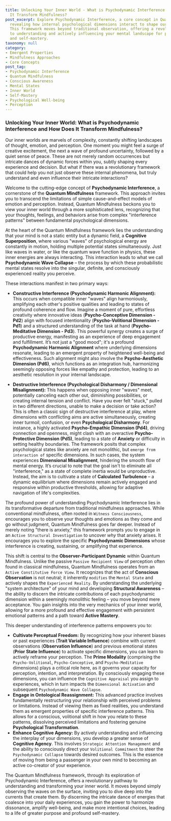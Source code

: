 ```yaml
---
title: Unlocking Your Inner World - What is Psychodynamic Interference and How Does
  It Transform Mindfulness?
post_excerpt: Explore Psychodynamic Interference, a core concept in Quantum Mindfulness,
  revealing how internal psychological dimensions interact to shape our experiences.
  This framework moves beyond traditional observation, offering a revolutionary path
  to understanding and actively influencing your mental landscape for profound well-being
  and self-mastery.
taxonomy: null
category:
- Emergent Properties
- Mindfulness Approaches
- Core Concepts
post_tag:
- Psychodynamic Interference
- Quantum Mindfulness
- Conscious Awareness
- Mental States
- Inner World
- Self-Mastery
- Psychological Well-being
- Perception
---
```

### Unlocking Your Inner World: What is Psychodynamic Interference and How Does It Transform Mindfulness?

Our inner worlds are marvels of complexity, constantly shifting landscapes of thought, emotion, and perception. One moment you might feel a surge of creative excitement, the next a wave of profound uncertainty, followed by a quiet sense of peace. These are not merely random occurrences but intricate dances of dynamic forces within you, subtly shaping every experience and decision. But what if there was a revolutionary framework that could help you not just observe these internal phenomena, but truly understand and even influence their intricate interactions?

Welcome to the cutting-edge concept of **Psychodynamic Interference**, a cornerstone of the **Quantum Mindfulness** framework. This approach invites you to transcend the limitations of simple cause-and-effect models of emotion and perception. Instead, Quantum Mindfulness beckons you to view your inner world through a more sophisticated lens, recognizing that your thoughts, feelings, and behaviors arise from complex "interference patterns" between fundamental psychological dimensions.

At the heart of the Quantum Mindfulness framework lies the understanding that your mind is not a static entity but a dynamic field, a **Cognitive Superposition**, where various "waves" of psychological energy are constantly in motion, holding multiple potential states simultaneously. Just like waves in water, or like the quantum wave function in physics, these inner energies are always interacting. This interaction leads to what we call **Psychodynamic Wave Collapse** – the process by which these probabilistic mental states resolve into the singular, definite, and consciously experienced reality you perceive.

These interactions manifest in two primary ways:

*   **Constructive Interference (Psychodynamic Harmonic Alignment):** This occurs when compatible inner "waves" align harmoniously, amplifying each other's positive qualities and leading to states of profound coherence and flow. Imagine a moment of pure, effortless creativity where innovative ideas (**Psycho-Conceptive Dimension - Pd2**) align with focused intentionality (**Psycho-Volitional Dimension - Pd1**) and a structured understanding of the task at hand (**Psycho-Meditative Dimension - Pd3**). This powerful synergy creates a surge of productive energy, manifesting as an experience of deep engagement and fulfillment. It’s not just a "good mood"; it's a profound **Psychodynamic Harmonic Alignment** where underlying dimensions resonate, leading to an emergent property of heightened well-being and effectiveness. Such alignment might also involve the **Psycho-Aesthetic Dimension (Pd6)**, which functions as an integration hub, harmonizing seemingly opposing forces like empathy and protection, leading to an aesthetic resolution in your internal landscape.

*   **Destructive Interference (Psychological Disharmony / Dimensional Misalignment):** This happens when opposing inner "waves" meet, potentially canceling each other out, diminishing possibilities, or creating internal tension and conflict. Have you ever felt "stuck," pulled in two different directions, unable to make a decision or take action? This is often a classic sign of destructive interference at play, where dimensions with conflicting aims are active simultaneously, creating inner turmoil, confusion, or even **Psychological Disharmony**. For instance, a highly activated **Psycho-Empathic Dimension (Pd4)**, driving connection and openness, might clash with an overactive **Psycho-Protective Dimension (Pd5)**, leading to a state of **Anxiety** or difficulty in setting healthy boundaries. The framework posits that complex psychological states like anxiety are not monolithic, but `emerge from interaction of` specific dimensions. In such cases, the system experiences **Dimensional Misalignment**, hindering the smooth flow of mental energy. It’s crucial to note that the goal isn't to eliminate all "interference," as a state of complete inertia would be unproductive. Instead, the aim is to cultivate a state of **Calculated Turbulence** – a dynamic equilibrium where dimensions remain actively engaged and responsive within productive thresholds, allowing for adaptive navigation of life's complexities.

The profound power of understanding Psychodynamic Interference lies in its transformative departure from traditional mindfulness approaches. While conventional mindfulness, often rooted in `Witness Consciousness`, encourages you to observe your thoughts and emotions as they come and go without judgment, Quantum Mindfulness goes far deeper. Instead of merely noting "there is anxiety," this framework prompts you to engage in an `Active Structural Investigation` to uncover *why* that anxiety arises. It encourages you to explore the specific **Psychodynamic Dimensions** whose interference is creating, sustaining, or amplifying that experience.

This shift is central to the **Observer-Participant Dynamic** within Quantum Mindfulness. Unlike the passive `Passive Recipient View` of perception often found in classical mindfulness, Quantum Mindfulness operates from an `Active Constitutive Force View`. It recognizes that the act of **Conscious Observation** is not neutral; it inherently `modifies` the `Mental State` and actively shapes the `Experienced Reality`. By understanding the underlying "system architecture" of your mind and developing **Structural Awareness** – the ability to discern the intricate contributions of each psychodynamic dimension within a seemingly monolithic feeling – you move beyond mere acceptance. You gain insights into the very mechanics of your inner world, allowing for a more profound and effective engagement with persistent emotional patterns and a path toward **Active Mastery**.

This deeper understanding of interference patterns empowers you to:

*   **Cultivate Perceptual Freedom:** By recognizing how your inherent biases or past experiences (**Trait Variable Influence**) combine with current observations (**Observation Influence**) and previous emotional states (**Prior State Influence**) to activate specific dimensions, you can learn to actively reframe your perception. The **Prime Modality** (comprising the `Psycho-Volitional`, `Psycho-Conceptive`, and `Psycho-Meditative` dimensions) plays a critical role here, as it governs your capacity for perception, intention, and interpretation. By consciously engaging these dimensions, you can influence the `Cognitive Appraisal` you assign to experiences, which in turn impacts the `Dimensional Activation` and subsequent `Psychodynamic Wave Collapse`.
*   **Engage in Ontological Reassignment:** This advanced practice involves fundamentally restructuring your relationship with perceived problems or limitations. Instead of viewing them as fixed realities, you understand them as emergent properties of specific interference patterns. This allows for a conscious, volitional shift in how you relate to these patterns, dissolving perceived limitations and fostering genuine **Psychological Transformation**.
*   **Enhance Cognitive Agency:** By actively understanding and influencing the interplay of your dimensions, you develop a greater sense of **Cognitive Agency**. This involves `Strategic Attention Management` and the ability to consciously direct your `Volitional Commitment` to steer the `Psychodynamic Collapse` towards desired outcomes. This is the essence of moving from being a passenger in your own mind to becoming an active co-creator of your experience.

The Quantum Mindfulness framework, through its exploration of Psychodynamic Interference, offers a revolutionary pathway to understanding and transforming your inner world. It moves beyond simply observing the waves on the surface, inviting you to dive deep into the currents that create them. By discerning the intricate dance of energies that coalesce into your daily experiences, you gain the power to harmonize dissonance, amplify well-being, and make more intentional choices, leading to a life of greater purpose and profound self-mastery.